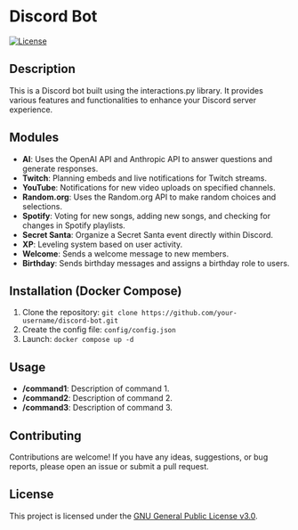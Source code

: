 # Discord Bot

[![License](https://img.shields.io/badge/license-GNU-blue.svg)](https://www.gnu.org/licenses/gpl-3.0)

## Description

This is a Discord bot built using the interactions.py library. It provides various features and functionalities to enhance your Discord server experience.

## Modules

- **AI**: Uses the OpenAI API and Anthropic API to answer questions and generate responses.
- **Twitch**: Planning embeds and live notifications for Twitch streams.
- **YouTube**: Notifications for new video uploads on specified channels.
- **Random.org**: Uses the Random.org API to make random choices and selections.
- **Spotify**: Voting for new songs, adding new songs, and checking for changes in Spotify playlists.
- **Secret Santa**: Organize a Secret Santa event directly within Discord.
- **XP**: Leveling system based on user activity.
- **Welcome**: Sends a welcome message to new members.
- **Birthday**: Sends birthday messages and assigns a birthday role to users.

## Installation (Docker Compose)

1. Clone the repository: `git clone https://github.com/your-username/discord-bot.git`
2. Create the config file: `config/config.json`
3. Launch: `docker compose up -d`

## Usage

- **/command1**: Description of command 1.
- **/command2**: Description of command 2.
- **/command3**: Description of command 3.

## Contributing

Contributions are welcome! If you have any ideas, suggestions, or bug reports, please open an issue or submit a pull request.

## License

This project is licensed under the [GNU General Public License v3.0](https://www.gnu.org/licenses/gpl-3.0).
